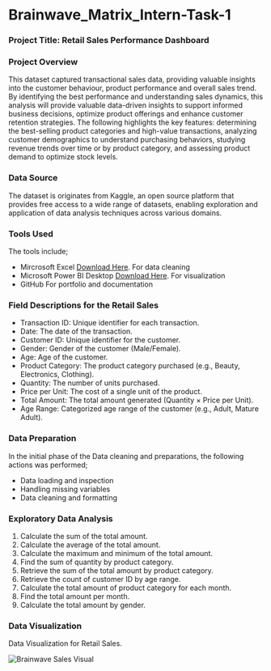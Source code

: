 # Brainwave_Matrix_Intern-Task-1

### Project Title: Retail Sales Performance Dashboard

### Project Overview
This dataset captured transactional sales data, providing valuable insights into the customer behaviour, product performance and overall sales trend. By identifying the best performance and understanding sales dynamics, this analysis will provide valuable data-driven insights to support informed business decisions, optimize product offerings and enhance customer retention strategies. The following highlights the key features: determining the best-selling product categories and high-value transactions, analyzing customer demographics to understand purchasing behaviors, studying revenue trends over time or by product category, and assessing product demand to optimize stock levels.

### Data Source
The dataset is originates from Kaggle, an open source platform that provides free access to a wide range of datasets, enabling exploration and application of data analysis techniques across various domains.

### Tools Used
The tools include;
- Mircrosoft Excel [Download Here](https://www.microsoft.com).
For data cleaning
- Microsoft Power BI Desktop [Download Here](https://www.microsoft.com/en-us/power-platform/products/power-bi/downloads).
For visualization
- GitHub
For portfolio and documentation

### Field Descriptions for the Retail Sales
- Transaction ID: Unique identifier for each transaction.
- Date: The date of the transaction.
- Customer ID: Unique identifier for the customer.
- Gender: Gender of the customer (Male/Female).
- Age: Age of the customer.
- Product Category: The product category purchased (e.g., Beauty, Electronics, Clothing).
- Quantity: The number of units purchased.
- Price per Unit: The cost of a single unit of the product.
- Total Amount: The total amount generated (Quantity × Price per Unit).
- Age Range: Categorized age range of the customer (e.g., Adult, Mature Adult).

### Data Preparation
In the initial phase of the Data cleaning and preparations, the following actions was performed;
- Data loading and inspection
- Handling missing variables 
- Data cleaning and formatting

### Exploratory Data Analysis
1. Calculate the sum of the total amount.
2. Calculate the average of the total amount.
3. Calculate the maximum and minimum of the total amount.
4. Find the sum of quantity by product category.
5. Retrieve the sum of the total amount by product category.
6. Retrieve the count of customer ID by age range.
7. Calculate the total amount of product category for each month.
8. Find the total amount per month.
9. Calculate the total amount by gender.

### Data Visualization
Data Visualization for Retail Sales.

![Brainwave Sales Visual](https://github.com/user-attachments/assets/08bf9f37-e37b-4fa4-9fb1-fa1413e3b5fe)


